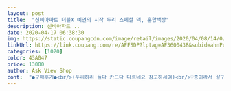 ```yaml
---
layout: post 
title:  "신비아파트 더블X 예언의 시작 두리 스페셜 덱, 혼합색상" 
description: 신비아파트 ..
date: 2020-04-17 06:38:30 
img: https://static.coupangcdn.com/image/retail/images/2020/04/08/14/0/1cd8926e-5ab6-4df6-ab4f-9f056b89cbca.jpg 
linkUrl: https://link.coupang.com/re/AFFSDP?lptag=AF3600438&subid=ahnPublicAsk&pageKey=1444734136&itemId=2489771795&vendorItemId=70482991831&traceid=V0-113-293b0042ae211aaa 
categories: [1020] 
color: 43A047 
price: 13000 
author: Ask View Shop 
cont:  "●구매후기●<br/>(두리하리 둘다 카드다 다르네요 참고하세여)<br/>♡종이라서 잘구겨지는건 어쩔 수 없다는거 (작은아이가 막다룸)<br/>가격만 안정화 시켜주세요<br/>단점은 핸드폰에 집착 할 수 있어서 주말에만 하기로 약속했답니다<br/>두리와하리 두개 구입했어요<br/>무섭다고 하는 분도 계시는데 4살7살아이들과 같이 봤는데 별로 안무서웠어요  다본건 아니지만 아직 놀래는건 없네요<br/>아이들 어린이날 선물로 구매했어요ㆍ좋아합니다ㆍ지금도 이 카드만 갖고 놀아요ㅋ<br/>아이들이 정말 좋아해요<br/>카드가 다양하게 있어서 아이들이 카드한장 볼 때마다 이야기를 해주네요 일반카드와 반짝거리는 카드가 있는데 반짝거리는 카드는 핸드폰어플 다운받고 실행한 후  카드를 찍으면 게임이나 귀신이 등장해요<br/>(두리하리 둘다 카드다 다르네요 참고하세여)<br/>♡종이라서 잘구겨지는건 어쩔 수 없다는거 (작은아이가 막다룸)<br/>가격만 안정화 시켜주세요<br/>단점은 핸드폰에 집착 할 수 있어서 주말에만 하기로 약속했답니다<br/>두리와하리 두개 구입했어요<br/>무섭다고 하는 분도 계시는데 4살7살아이들과 같이 봤는데 별로 안무서웠어요  다본건 아니지만 아직 놀래는건 없네요<br/>아이들 어린이날 선물로 구매했어요ㆍ좋아합니다ㆍ지금도 이 카드만 갖고 놀아요ㅋ<br/>아이들이 정말 좋아해요<br/>카드가 다양하게 있어서 아이들이 카드한장 볼 때마다 이야기를 해주네요 일반카드와 반짝거리는 카드가 있는데 반짝거리는 카드는 핸드폰어플 다운받고 실행한 후  카드를 찍으면 게임이나 귀신이 등장해요<br/>" 
---
```

